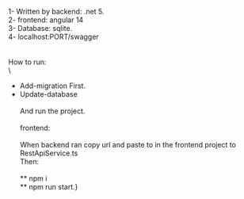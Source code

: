 1- Written by backend: .net 5. \
2- frontend: angular 14 \
3- Database: sqlite. \
4- localhost:PORT/swagger\
\
\
How to run:\
\
* Add-migration First.
* Update-database\
\
And run the project.\
\
frontend:\
\
When backend ran copy url and paste to in the frontend project to RestApiService.ts
\
Then:\
\
** npm i\
** npm run start.}
